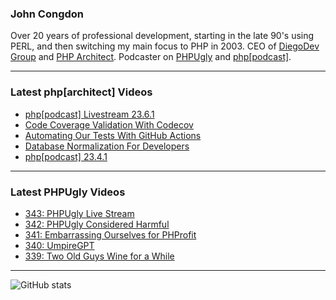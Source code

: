 ### John Congdon

Over 20 years of professional development, starting in the late 90's using PERL, and then switching my main focus to PHP in 2003.
CEO of [DiegoDev Group][ws_diegodev] and [PHP Architect][ws_phparch].
Podcaster on [PHPUgly][ws_phpugly] and [php[podcast]][ws_phparch].

---

### Latest php[architect] Videos
<!-- PHPARCHITECT:START -->
- [php[podcast] Livestream 23.6.1](https://www.youtube.com/watch?v=V6P-MUq-NpE)
- [Code Coverage Validation With Codecov](https://www.youtube.com/watch?v=BIRcT_91dts)
- [Automating Our Tests With GitHub Actions](https://www.youtube.com/watch?v=LVqaBKvEZds)
- [Database Normalization For Developers](https://www.youtube.com/watch?v=cJNu-CsUJso)
- [php[podcast] 23.4.1](https://www.youtube.com/watch?v=a0eQPy4ZEig)
<!-- PHPARCHITECT:END -->

---

### Latest PHPUgly Videos
<!-- PHPUGLY:START -->
- [343: PHPUgly Live Stream](https://www.youtube.com/watch?v=AHbXo0bMBB0)
- [342: PHPUgly Considered Harmful](https://www.youtube.com/watch?v=90KDMqBHjEk)
- [341: Embarrassing Ourselves for PHProfit](https://www.youtube.com/watch?v=AId9swUxD4c)
- [340: UmpireGPT](https://www.youtube.com/watch?v=ZledYXL4bYc)
- [339: Two Old Guys Wine for a While](https://www.youtube.com/watch?v=r-SInNyXjFc)
<!-- PHPUGLY:END -->

---

![GitHub stats](https://github-readme-stats.vercel.app/api?username=johncongdon&show_icons=true&hide_border=true&hide=stars&count_private=true)  


[ws_diegodev]: https://www.diegodev.com
[ws_phparch]: https://www.phparch.com
[ws_phpugly]: https://www.phpugly.com
